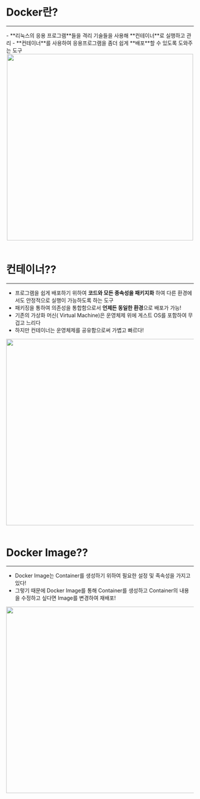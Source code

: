 # Docker란?

<hr/>
- **리눅스의 응용 프로그램**들을 격리 기술들을 사용해 **컨테이너**로 실행하고 관리
- **컨테이너**를 사용하여 응용프로그램을 좀더 쉽게 **배포**할 수 있도록 도와주는 도구

<center><img src="C:\Users\user\Desktop\DockerStudy\1. What_is_Docker\Docker Image.png" width="500" height="500"></center>

</br>

# 컨테이너??

<hr/>

- 프로그램을 쉽게 배포하기 위하여 **코드와 모든 종속성을 패키지화** 하여 다른 환경에서도 안정적으로 실행이 가능하도록 하는 도구
- 패키징을 통하여 의존성을 통합함으로서 **언제든 동일한 환경**으로 배포가 가능!
- 기존의 가상화 머신( Virtual Machine)은 운영체제 위에 게스트 OS를 포함하여 무겁고 느리다
- 하지만 컨테이너는 운영체제를 공유함으로써 가볍고 빠르다!

<center><img src="C:\Users\user\Desktop\DockerStudy\1. What_is_Docker\Diffence_VM_Container.PNG" width="1000" height="500"></center>

</br>

# Docker Image??

<hr/>

- Docker Image는 Container를 생성하기 위하여  필요한 설정 및 족속성을 가지고 있다!
- 그렇기 때문에 Docker Image를 통해 Container를 생성하고 Container의 내용을 수정하고 싶다면 Image를 변경하여 재배포!
<center><img src="C:\Users\user\Desktop\DockerStudy\1. What_is_Docker\File_Image_Container.png" width="1000" height="500"></center>

